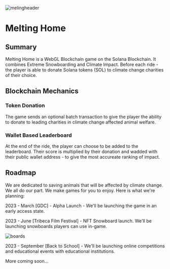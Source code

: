 ![melingheader](https://user-images.githubusercontent.com/2120817/225206859-0a187712-cb60-4513-a08f-77d6d223fbaf.png)
# Melting Home

## Summary

Melting Home is a WebGL Blockchain game on the Solana Blockchain. It combines Extreme Snowboarding and Climate Impact. Before each ride - the player is able to donate Solana tokens (SOL) to climate change charities of their choice. 

## Blockchain Mechanics

### Token Donation
The game sends an optional batch transaction to give the player the ability to donate to leading charities in climate change affected animal welfare.

### Wallet Based Leaderboard
At the end of the ride, the player can choose to be added to the leaderboard. Their score is multiplied by their donation and wadded with their public wallet address - to give the most accureate ranking of impact.

## Roadmap

We are dedicated to saving animals that will be affected by climate change. We all do our part. We make games for you to enjoy. Here is what we're planning:

2023 - March [GDC] - Alpha Launch - We'll be launching the game in an early access state.

2023 - June [Tribeca Film Festival] - NFT Snowboard launch. We'll be launching snowboards players can use in-game.

![boards](https://user-images.githubusercontent.com/2120817/225207807-b504e77f-113c-4581-b956-7df6ed8cd7ae.png)

2023 - September [Back to School] - We'll be launching online competitions and educational events with educational institutions. 

More coming soon...
